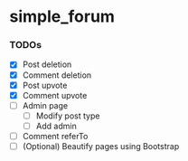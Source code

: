 # simple_forum

### TODOs
- [x] Post deletion
- [x] Comment deletion
- [x] Post upvote
- [x] Comment upvote
- [ ] Admin page
  - [ ] Modify post type
  - [ ] Add admin
- [ ] Comment referTo
- [ ] (Optional) Beautify pages using Bootstrap